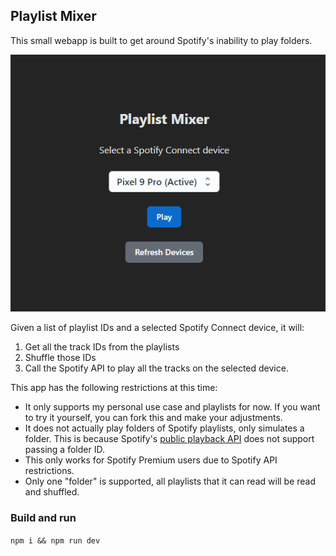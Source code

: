 ## Playlist Mixer

This small webapp is built to get around Spotify's inability to play folders. 

![A screenshot of the app, showing a device dropdown input, play button and refresh devices button](docs/image.png)

Given a list of playlist IDs and a selected Spotify Connect device, it will:
1. Get all the track IDs from the playlists
2. Shuffle those IDs
3. Call the Spotify API to play all the tracks on the selected device.

This app has the following restrictions at this time:
- It only supports my personal use case and playlists for now. If you want to try it yourself, you can fork this and make your adjustments.
- It does not actually play folders of Spotify playlists, only simulates a folder. This is because Spotify's [public playback API](https://developer.spotify.com/documentation/web-api/reference/start-a-users-playback) does not support passing a folder ID.
- This only works for Spotify Premium users due to Spotify API restrictions.
- Only one "folder" is supported, all playlists that it can read will be read and shuffled.

### Build and run
`npm i && npm run dev`